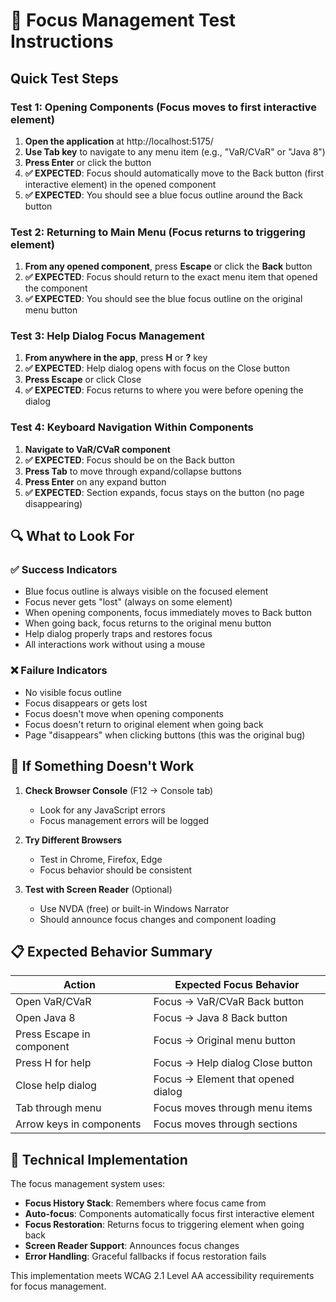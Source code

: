 # 🧪 Focus Management Test Instructions

## Quick Test Steps

### **Test 1: Opening Components (Focus moves to first interactive element)**

1. **Open the application** at http://localhost:5175/
2. **Use Tab key** to navigate to any menu item (e.g., "VaR/CVaR" or "Java 8")
3. **Press Enter** or click the button
4. **✅ EXPECTED**: Focus should automatically move to the Back button (first interactive element) in the opened component
5. **✅ EXPECTED**: You should see a blue focus outline around the Back button

### **Test 2: Returning to Main Menu (Focus returns to triggering element)**

1. **From any opened component**, press **Escape** or click the **Back** button
2. **✅ EXPECTED**: Focus should return to the exact menu item that opened the component
3. **✅ EXPECTED**: You should see the blue focus outline on the original menu button

### **Test 3: Help Dialog Focus Management**

1. **From anywhere in the app**, press **H** or **?** key
2. **✅ EXPECTED**: Help dialog opens with focus on the Close button
3. **Press Escape** or click Close
4. **✅ EXPECTED**: Focus returns to where you were before opening the dialog

### **Test 4: Keyboard Navigation Within Components**

1. **Navigate to VaR/CVaR component**
2. **✅ EXPECTED**: Focus should be on the Back button
3. **Press Tab** to move through expand/collapse buttons
4. **Press Enter** on any expand button
5. **✅ EXPECTED**: Section expands, focus stays on the button (no page disappearing)

## 🔍 What to Look For

### **✅ Success Indicators**
- Blue focus outline is always visible on the focused element
- Focus never gets "lost" (always on some element)
- When opening components, focus immediately moves to Back button
- When going back, focus returns to the original menu button
- Help dialog properly traps and restores focus
- All interactions work without using a mouse

### **❌ Failure Indicators**
- No visible focus outline
- Focus disappears or gets lost
- Focus doesn't move when opening components
- Focus doesn't return to original element when going back
- Page "disappears" when clicking buttons (this was the original bug)

## 🐛 If Something Doesn't Work

1. **Check Browser Console** (F12 → Console tab)
   - Look for any JavaScript errors
   - Focus management errors will be logged

2. **Try Different Browsers**
   - Test in Chrome, Firefox, Edge
   - Focus behavior should be consistent

3. **Test with Screen Reader** (Optional)
   - Use NVDA (free) or built-in Windows Narrator
   - Should announce focus changes and component loading

## 📋 Expected Behavior Summary

| Action | Expected Focus Behavior |
|--------|------------------------|
| Open VaR/CVaR | Focus → VaR/CVaR Back button |
| Open Java 8 | Focus → Java 8 Back button |
| Press Escape in component | Focus → Original menu button |
| Press H for help | Focus → Help dialog Close button |
| Close help dialog | Focus → Element that opened dialog |
| Tab through menu | Focus moves through menu items |
| Arrow keys in components | Focus moves through sections |

## 🎯 Technical Implementation

The focus management system uses:
- **Focus History Stack**: Remembers where focus came from
- **Auto-focus**: Components automatically focus first interactive element
- **Focus Restoration**: Returns focus to triggering element when going back
- **Screen Reader Support**: Announces focus changes
- **Error Handling**: Graceful fallbacks if focus restoration fails

This implementation meets WCAG 2.1 Level AA accessibility requirements for focus management.
